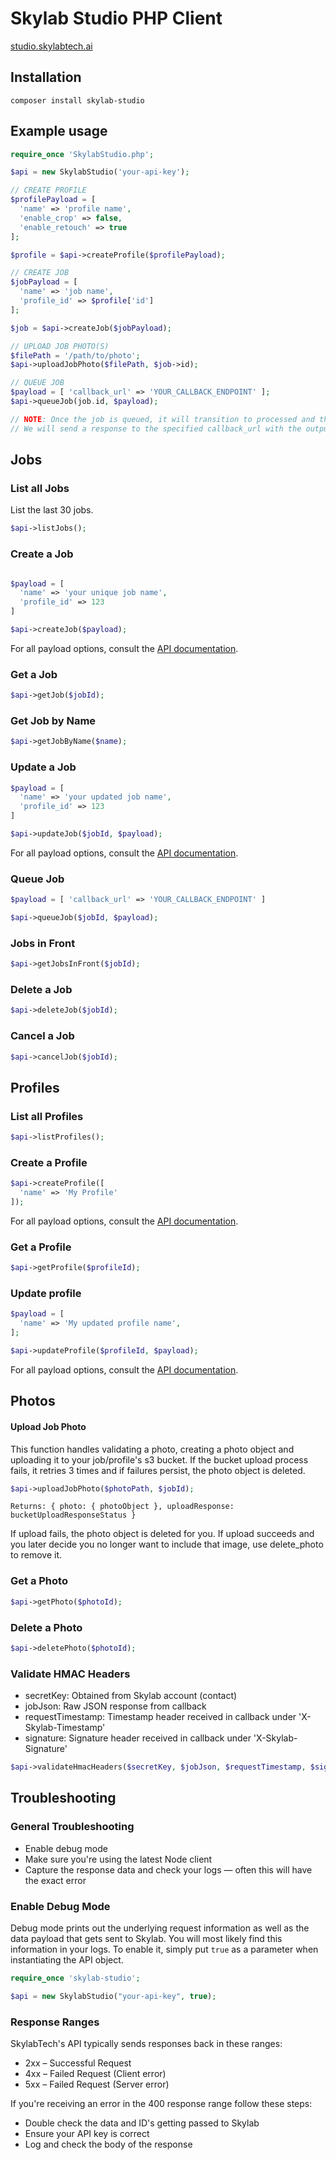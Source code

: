 # Skylab Studio PHP Client

[studio.skylabtech.ai](https://studio.skylabtech.ai)

## Installation

```
composer install skylab-studio
```

## Example usage

```php
require_once 'SkylabStudio.php';

$api = new SkylabStudio('your-api-key');

// CREATE PROFILE
$profilePayload = [
  'name' => 'profile name',
  'enable_crop' => false,
  'enable_retouch' => true
];

$profile = $api->createProfile($profilePayload);

// CREATE JOB
$jobPayload = [
  'name' => 'job name',
  'profile_id' => $profile['id']
];

$job = $api->createJob($jobPayload);

// UPLOAD JOB PHOTO(S)
$filePath = '/path/to/photo';
$api->uploadJobPhoto($filePath, $job->id);

// QUEUE JOB
$payload = [ 'callback_url' => 'YOUR_CALLBACK_ENDPOINT' ];
$api->queueJob(job.id, $payload);

// NOTE: Once the job is queued, it will transition to processed and then completed
// We will send a response to the specified callback_url with the output photo download urls
```

## Jobs

### List all Jobs

List the last 30 jobs.

```php
$api->listJobs();
```

### Create a Job

```php

$payload = [
  'name' => 'your unique job name',
  'profile_id' => 123
]

$api->createJob($payload);
```

For all payload options, consult the [API documentation](https://studio-docs.skylabtech.ai/#tag/job/operation/createJob).

### Get a Job

```php
$api->getJob($jobId);
```

### Get Job by Name

```php
$api->getJobByName($name);
```

### Update a Job

```php
$payload = [
  'name' => 'your updated job name',
  'profile_id' => 123
]

$api->updateJob($jobId, $payload);
```

For all payload options, consult the [API documentation](https://studio-docs.skylabtech.ai/#tag/job/operation/updateJobById).

### Queue Job

```php
$payload = [ 'callback_url' => 'YOUR_CALLBACK_ENDPOINT' ]

$api->queueJob($jobId, $payload);
```

### Jobs in Front

```php
$api->getJobsInFront($jobId);
```

### Delete a Job

```php
$api->deleteJob($jobId);
```

### Cancel a Job

```php
$api->cancelJob($jobId);
```

## Profiles

### List all Profiles

```php
$api->listProfiles();
```

### Create a Profile

```php
$api->createProfile([
  'name' => 'My Profile'
]);
```

For all payload options, consult the [API documentation](https://studio-docs.skylabtech.ai/#tag/profile/operation/createProfile).

### Get a Profile

```php
$api->getProfile($profileId);
```

### Update profile

```php
$payload = [
  'name' => 'My updated profile name',
];

$api->updateProfile($profileId, $payload);
```

For all payload options, consult the [API documentation](https://studio-docs.skylabtech.ai/#tag/profile/operation/updateProfileById).

## Photos

#### Upload Job Photo

This function handles validating a photo, creating a photo object and uploading it to your job/profile's s3 bucket. If the bucket upload process fails, it retries 3 times and if failures persist, the photo object is deleted.

```php
$api->uploadJobPhoto($photoPath, $jobId);
```

`Returns: { photo: { photoObject }, uploadResponse: bucketUploadResponseStatus }`

If upload fails, the photo object is deleted for you. If upload succeeds and you later decide you no longer want to include that image, use delete_photo to remove it.

### Get a Photo

```php
$api->getPhoto($photoId);
```

### Delete a Photo

```php
$api->deletePhoto($photoId);
```

### Validate HMAC Headers

- secretKey: Obtained from Skylab account (contact)
- jobJson: Raw JSON response from callback
- requestTimestamp: Timestamp header received in callback under 'X-Skylab-Timestamp'
- signature: Signature header received in callback under 'X-Skylab-Signature'

```php
$api->validateHmacHeaders($secretKey, $jobJson, $requestTimestamp, $signature);
```

## Troubleshooting

### General Troubleshooting

- Enable debug mode
- Make sure you're using the latest Node client
- Capture the response data and check your logs &mdash; often this will have the exact error

### Enable Debug Mode

Debug mode prints out the underlying request information as well as the data payload that gets sent to Skylab.
You will most likely find this information in your logs. To enable it, simply put `true` as a parameter
when instantiating the API object.

```php
require_once 'skylab-studio';

$api = new SkylabStudio("your-api-key", true);
```

### Response Ranges

SkylabTech's API typically sends responses back in these ranges:

- 2xx – Successful Request
- 4xx – Failed Request (Client error)
- 5xx – Failed Request (Server error)

If you're receiving an error in the 400 response range follow these steps:

- Double check the data and ID's getting passed to Skylab
- Ensure your API key is correct
- Log and check the body of the response
